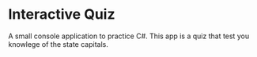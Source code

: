 ﻿# Interactive Quiz
A small console application to practice C#. This app is a quiz that test you knowlege of the state capitals.